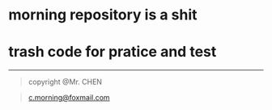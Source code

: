 # morning repository is a shit
# trash code for pratice and test
----
> copyright @Mr. CHEN 

> c.morning@foxmail.com